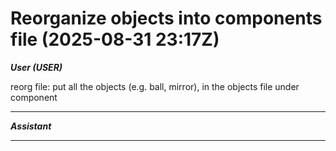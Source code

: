 <!-- Generated by SpecStory -->

# Reorganize objects into components file (2025-08-31 23:17Z)

_**User (USER)**_

reorg file: put all the objects (e.g. ball, mirror), in the objects file under component

---

_**Assistant**_



---

